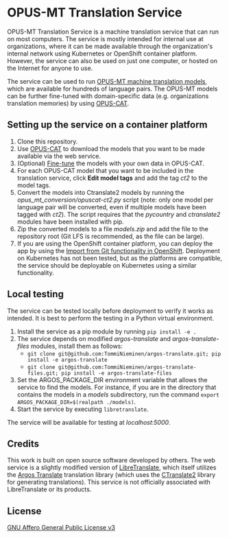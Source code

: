 # OPUS-MT Translation Service

OPUS-MT Translation Service is a machine translation service that can run on most computers. The service is mostly intended for internal use at organizations, where it can be made available through the organization's internal network using Kubernetes or OpenShift container platform. However, the service can also be used on just one computer, or hosted on the Internet for anyone to use.

The service can be used to run [OPUS-MT machine translation models](https://opus.nlpl.eu/dashboard/index.php?model=all&test=all&pkg=opusmt), which are available for hundreds of language pairs. The OPUS-MT models can be further fine-tuned with domain-specific data (e.g. organizations translation memories) by using [OPUS-CAT](https://helsinki-nlp.github.io/OPUS-CAT/finetune).

## Setting up the service on a container platform

1. Clone this repository.
2. Use [OPUS-CAT](https://helsinki-nlp.github.io/OPUS-CAT/install) to download the models that you want to be made available via the web service.
3. (Optional) [Fine-tune](https://helsinki-nlp.github.io/OPUS-CAT/finetune) the models with your own data in OPUS-CAT.
4. For each OPUS-CAT model that you want to be included in the translation service, click **Edit model tags** and add the tag _ct2_ to the model tags.
5. Convert the models into Ctranslate2 models by running the _opus_mt_conversion/opuscat-ct2.py_ script (note: only one model per language pair will be converted, even if multiple models have been tagged with _ct2_). The script requires that the _pycountry_ and _ctranslate2_ modules have been installed with pip.
6. Zip the converted models to a file _models.zip_ and add the file to the repository root (Git LFS is recommended, as the file can be large).
7. If you are using the OpenShift container platform, you can deploy the app by using the [Import from Git functionality in OpenShift](https://access.redhat.com/documentation/en-us/red_hat_openshift_data_science/1/html/developing_a_data_model/creating-an-openshift-application-from-a-git-repository_deploy-models). Deployment on Kubernetes has not been tested, but as the platforms are compatible, the service should be deployable on Kubernetes using a similar functionality.

## Local testing
The service can be tested locally before deployment to verify it works as intended. It is best to perform the testing in a Python virtual environment.

1. Install the service as a pip module by running `pip install -e .`
2. The service depends on modified _argos-translate_ and _argos-translate-files_ modules, install them as follows:
   - `git clone git@github.com:TommiNieminen/argos-translate.git; pip install -e argos-translate`
   - `git clone git@github.com:TommiNieminen/argos-translate-files.git; pip install -e argos-translate-files`
3. Set the ARGOS_PACKAGE_DIR environment variable that allows the service to find the models. For instance, if you are in the directory that contains the models in a _models_ subdirectory, run the command `export ARGOS_PACKAGE_DIR=$(realpath ./models)`.
4. Start the service by executing `libretranslate`.

The service will be available for testing at _localhost:5000_.

## Credits

This work is built on open source software developed by others. The web service is a slightly modified version of [LibreTranslate](https://libretranslate.com), which itself utilizes the [Argos Translate](https://github.com/argosopentech/argos-translate) translation library (which uses the [CTranslate2](https://github.com/OpenNMT/CTranslate2) library for generating translations). This service is not officially associated with LibreTranslate or its products.

## License

[GNU Affero General Public License v3](https://www.gnu.org/licenses/agpl-3.0.en.html)
